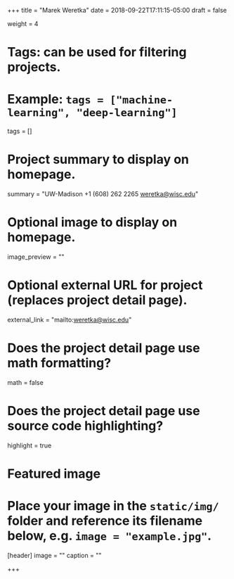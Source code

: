 +++
title = "Marek Weretka"
date = 2018-09-22T17:11:15-05:00
draft = false

weight = 4

# Tags: can be used for filtering projects.
# Example: `tags = ["machine-learning", "deep-learning"]`
tags = []

# Project summary to display on homepage.
summary = "UW-Madison +1 (608) 262 2265   weretka@wisc.edu"

# Optional image to display on homepage.
image_preview = ""

# Optional external URL for project (replaces project detail page).
external_link = "mailto:weretka@wisc.edu"

# Does the project detail page use math formatting?
math = false

# Does the project detail page use source code highlighting?
highlight = true

# Featured image
# Place your image in the `static/img/` folder and reference its filename below, e.g. `image = "example.jpg"`.
[header]
image = ""
caption = ""

+++
